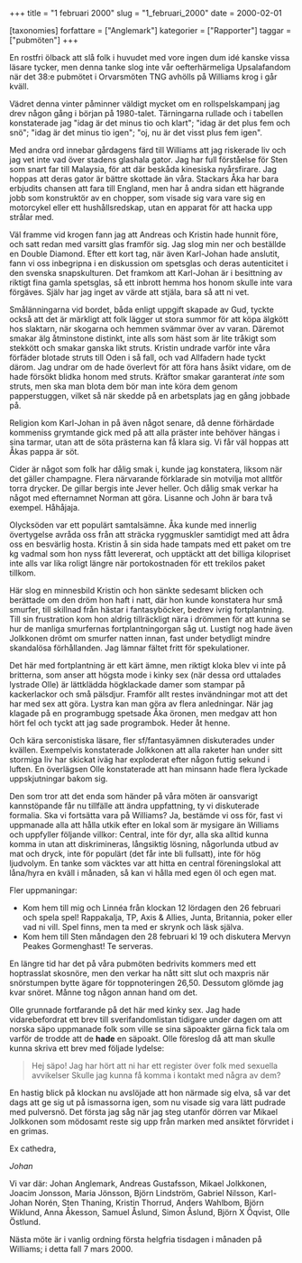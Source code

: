 +++
title = "1 februari 2000"
slug = "1_februari_2000"
date = 2000-02-01

[taxonomies]
forfattare = ["Anglemark"]
kategorier = ["Rapporter"]
taggar = ["pubmöten"]
+++

En rostfri ölback att slå folk i huvudet med vore ingen dum idé kanske vissa
läsare tycker, men denna tanke slog inte vår oefterhärmeliga Upsalafandom när
det 38:e pubmötet i Orvarsmöten TNG avhölls på Williams krog i går kväll.

<!-- more -->

Vädret denna vinter påminner väldigt mycket om en rollspelskampanj jag drev
någon gång i början på 1980-talet. Tärningarna rullade och i tabellen
konstaterade jag "idag är det minus tio och klart"; "idag är det plus fem och
snö"; "idag är det minus tio igen"; "oj, nu är det visst plus fem igen".

Med andra ord innebar gårdagens färd till Williams att jag riskerade liv och
jag vet inte vad över stadens glashala gator. Jag har full förståelse för
Sten som snart far till Malaysia, för att där beskåda kinesiska nyårsfirare.
Jag hoppas att deras gator är bättre skottade än våra. Stackars Åka har bara
erbjudits chansen att fara till England, men har å andra sidan ett hägrande
jobb som konstruktör av en chopper, som visade sig vara vare sig en
motorcykel eller ett hushållsredskap, utan en apparat för att hacka upp
strålar med.

Väl framme vid krogen fann jag att Andreas och Kristin hade hunnit före, och
satt redan med varsitt glas framför sig. Jag slog min ner och beställde en
Double Diamond. Efter ett kort tag, när även Karl-Johan hade anslutit, fann
vi oss inbegripna i en diskussion om spetsglas och deras autenticitet i den
svenska snapskulturen. Det framkom att Karl-Johan är i besittning av riktigt
fina gamla spetsglas, så ett inbrott hemma hos honom skulle inte vara
förgäves. Själv har jag inget av värde att stjäla, bara så att ni vet.

Smålänningarna vid bordet, båda enligt uppgift skapade av Gud, tyckte också
att det är märkligt att folk lägger ut stora summor för att köpa älgkött hos
slaktarn, när skogarna och hemmen svämmar över av varan. Däremot smakar älg
åtminstone distinkt, inte alls som häst som är lite tråkigt som stekkött och
smakar ganska likt struts. Kristin undrade varför inte våra förfäder blotade
struts till Oden i så fall, och vad Allfadern hade tyckt därom. Jag undrar om
de hade överlevt för att föra hans åsikt vidare, om de hade försökt blidka
honom med struts. Kräftor smakar garanterat *inte* som struts, men ska man
blota dem bör man inte köra dem genom papperstuggen, vilket så när skedde på
en arbetsplats jag en gång jobbade på.

Religion kom Karl-Johan in på även något senare, då denne förhärdade
kommeniss grymtande gick med på att alla präster inte behöver hängas i sina
tarmar, utan att de söta prästerna kan få klara sig. Vi får väl hoppas att
Åkas pappa är söt.

Cider är något som folk har dålig smak i, kunde jag konstatera, liksom när
det gäller champagne. Flera närvarande förklarade sin motvilja mot alltför
torra drycker. De gillar bergis inte Jever heller. Och dålig smak verkar ha
något med efternamnet Norman att göra. Lisanne och John är bara två exempel.
Håhåjaja.

Olycksöden var ett populärt samtalsämne. Åka kunde med innerlig övertygelse
avråda oss från att sträcka ryggmuskler samtidigt med att ådra oss en
besvärlig hosta. Kristin å sin sida hade tampats med ett paket om tre kg
vadmal som hon nyss fått levererat, och upptäckt att det billiga kilopriset
inte alls var lika roligt längre när portokostnaden för ett trekilos paket
tillkom.

Här slog en minnesbild Kristin och hon sänkte sedesamt blicken och berättade
om den dröm hon haft i natt, där hon kunde konstatera hur små smurfer, till
skillnad från hästar i fantasyböcker, bedrev ivrig fortplantning. Till sin
frustration kom hon aldrig tillräckligt nära i drömmen för att kunna se hur
de manliga smurfernas fortplantningorgan såg ut. Lustigt nog hade även
Jolkkonen drömt om smurfer natten innan, fast under betydligt mindre
skandalösa förhållanden. Jag lämnar fältet fritt för spekulationer.

Det här med fortplantning är ett kärt ämne, men riktigt kloka blev vi inte på britterna, som anser att högsta mode i kinky sex (när dessa ord uttalades lystrade Olle) är lättklädda högklackade damer som stampar på kackerlackor och små pälsdjur. Framför allt restes invändningar mot att det har med sex att göra. Lystra kan man göra av flera anledningar. När jag klagade på en programbugg spetsade Åka öronen, men medgav att hon hört fel och tyckt att jag sade programbok. Heder åt henne.

Och kära serconistiska läsare, fler sf/fantasyämnen diskuterades under kvällen. Exempelvis konstaterade Jolkkonen att alla raketer han under sitt stormiga liv har skickat iväg har exploderat efter någon futtig sekund i luften. En överlägsen Olle konstaterade att han minsann hade flera lyckade uppskjutningar bakom sig.

Den som tror att det enda som händer på våra möten är oansvarigt kannstöpande
får nu tillfälle att ändra uppfattning, ty vi diskuterade formalia. Ska vi
fortsätta vara på Williams? Ja, bestämde vi oss för, fast vi uppmanade alla
att hålla utkik efter en lokal som är mysigare än Williams och uppfyller
följande villkor: Central, inte för dyr, alla ska alltid kunna komma in utan
att diskrimineras, långsiktig lösning, någorlunda utbud av mat och dryck,
inte för populärt (det får inte bli fullsatt), inte för hög ljudvolym. En
tanke som väcktes var att hitta en central föreningslokal att låna/hyra en
kväll i månaden, så kan vi hålla med egen öl och egen mat.

Fler uppmaningar:

* Kom hem till mig och Linnéa från klockan 12 lördagen den 26 februari och spela spel! Rappakalja, TP, Axis & Allies, Junta, Britannia, poker eller vad ni vill. Spel finns, men ta med er skrynk och läsk själva.
* Kom hem till Sten måndagen den 28 februari kl 19 och diskutera Mervyn Peakes Gormenghast! Te serveras.

En längre tid har det på våra pubmöten bedrivits kommers med ett hoptrasslat
skosnöre, men den verkar ha nått sitt slut och maxpris när snörstumpen bytte
ägare för toppnoteringen 26,50. Dessutom glömde jag kvar snöret. Månne tog
någon annan hand om det.

Olle grunnade fortfarande på det här med kinky sex. Jag hade vidarebefordrat
ett brev till sverifandomlistan tidigare under dagen om att norska säpo
uppmanade folk som ville se sina säpoakter gärna fick tala om varför de
trodde att de **hade** en säpoakt. Olle föreslog då att man skulle kunna
skriva ett brev med följade lydelse:

> Hej säpo! Jag har hört att ni har ett register över folk med sexuella
> avvikelser Skulle jag kunna få komma i kontakt med några av dem?

En hastig blick på klockan nu avslöjade att hon närmade sig elva, så var det
dags att ge sig ut på ismassorna igen, som nu visade sig vara lätt pudrade
med pulversnö. Det första jag såg när jag steg utanför dörren var Mikael
Jolkkonen som mödosamt reste sig upp från marken med ansiktet förvridet i en
grimas.

Ex cathedra,

_Johan_

Vi var där: Johan Anglemark, Andreas Gustafsson, Mikael Jolkkonen, Joacim
Jonsson, Maria Jönsson, Björn Lindström, Gabriel Nilsson, Karl-Johan Norén,
Sten Thaning, Kristin Thorrud, Anders Wahlbom, Björn Wiklund, Anna Åkesson,
Samuel Åslund, Simon Åslund, Björn X Öqvist, Olle Östlund.

Nästa möte är i vanlig ordning första helgfria tisdagen i månaden på
Williams; i detta fall 7 mars 2000.
